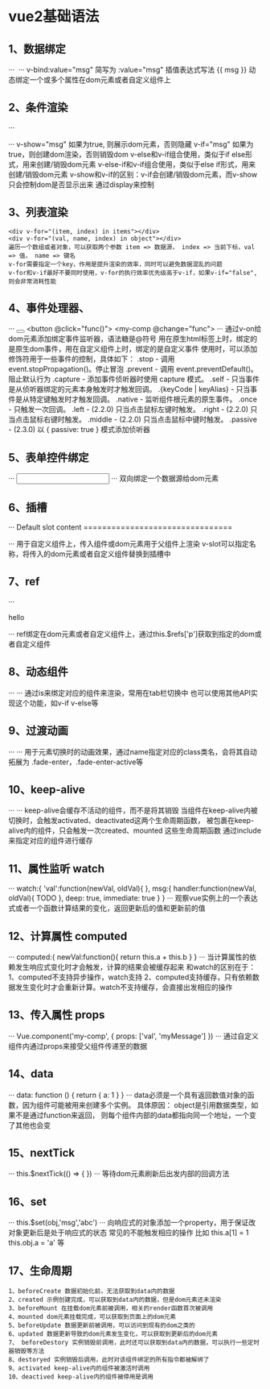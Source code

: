# vue2基础语法

## 1、数据绑定 
···
    <img v-bind:src="imageSrc">
···
    v-bind:value="msg" 简写为 :value="msg" 插值表达式写法 {{ msg }}
    动态绑定一个或多个属性在dom元素或者自定义组件上

## 2、条件渲染 
···
    <div v-show="true"></div>
    <div v-if="true"></div>
    <div v-else-if="true"></div>
    <div v-else></div>
···
    v-show="msg" 如果为true, 则展示dom元素，否则隐藏 
    v-if="msg" 如果为true，则创建dom渲染，否则销毁dom
    v-else和v-if组合使用，类似于if else形式，用来创建/销毁dom元素
    v-else-if和v-if组合使用，类似于else if形式，用来创建/销毁dom元素
    v-show和v-if的区别：v-if会创建/销毁dom元素，而v-show只会控制dom是否显示出来 通过display来控制

## 3、列表渲染
    <div v-for="(item, index) in items"></div>
    <div v-for="(val, name, index) in object"></div>
    遍历一个数组或者对象，可以获取两个参数 item => 数据源， index => 当前下标，val => 值， name => 键名
    v-for需要指定一个key，作用是提升渲染的效率，同时可以避免数据混乱的问题
    v-for和v-if最好不要同时使用，v-for的执行效率优先级高于v-if，如果v-if="false",则会非常消耗性能

## 4、事件处理器、
···
    <button v-on:click="func()"></button>
    <button @click="func()"></button>
    <my-comp @change="func"></my-comp>
···
    通过v-on给dom元素添加绑定事件监听器，语法糖是@符号
    用在原生html标签上时，绑定的是原生dom事件，用在自定义组件上时，绑定的是自定义事件
    使用时，可以添加修饰符用于一些事件的控制，具体如下：
        .stop - 调用 event.stopPropagation()。停止冒泡
        .prevent - 调用 event.preventDefault()。阻止默认行为
        .capture - 添加事件侦听器时使用 capture 模式。
        .self - 只当事件是从侦听器绑定的元素本身触发时才触发回调。
        .{keyCode | keyAlias} - 只当事件是从特定键触发时才触发回调。
        .native - 监听组件根元素的原生事件。
        .once - 只触发一次回调。
        .left - (2.2.0) 只当点击鼠标左键时触发。
        .right - (2.2.0) 只当点击鼠标右键时触发。
        .middle - (2.2.0) 只当点击鼠标中键时触发。
        .passive - (2.3.0) 以 { passive: true } 模式添加侦听器 

## 5、表单控件绑定
···
    <input v-modal="val" type="text" />
···
    双向绑定一个数据源给dom元素

## 6、插槽
···
    <base-layout>
        <template v-slot:header>
            Header content
        </template>
        <span>Default slot content</span>
        <template v-slot:footer>
            Footer content
        </template>
    </base-layout>
    ================================
    <div>
        <slot></slot>
        <slot name="header"></slot>
        <slot name="footer"></slot>
    </div>
···
    用于自定义组件上，传入组件或dom元素用于父组件上渲染
    v-slot可以指定名称，将传入的dom元素或者自定义组件替换到插槽中

## 7、ref
···
    <p ref="p">hello</p>
···
    ref绑定在dom元素或者自定义组件上，通过this.$refs['p']获取到指定的dom或者自定义组件

## 8、动态组件
···
    <component v-bind:is="currentView"></component>
···
    通过is来绑定对应的组件来渲染，常用在tab栏切换中
    也可以使用其他API实现这个功能，如v-if v-else等

## 9、过渡动画
···
    <transition name="fade" mode="out-in" appear>
        <component :is="view"></component>
    </transition>
···
    用于元素切换时的动画效果，通过name指定对应的class类名，会将其自动拓展为 .fade-enter，.fade-enter-active等

## 10、keep-alive
···
    <keep-alive include="a,b">
        <component :is="view"></component>
    </keep-alive>
···
    keep-alive会缓存不活动的组件，而不是将其销毁
    当组件在keep-alive内被切换时，会触发activated、deactivated这两个生命周期函数，
    被包裹在keep-alive内的组件，只会触发一次created、mounted 这些生命周期函数
    通过include来指定对应的组件进行缓存

## 11、属性监听 watch
···
watch:{
    'val':function(newVal, oldVal){
        <!-- TODO -->
    },
    msg:{
        handler:function(newVal, oldVal){
            TODO
        },
        deep: true,
        immediate: true
    }
}
···
    观察vue实例上的一个表达式或者一个函数计算结果的变化，返回更新后的值和更新前的值

## 12、计算属性 computed
···
computed:{
    newVal:function(){
        return this.a + this.b
    }
}
···
    当计算属性的依赖发生响应式变化时才会触发，计算的结果会被缓存起来
    和watch的区别在于：
        1、computed不支持异步操作，watch支持
        2、computed支持缓存，只有依赖数据发生变化时才会重新计算。watch不支持缓存，会直接出发相应的操作

## 13、传入属性 props
···
    Vue.component('my-comp', {
        props: ['val', 'myMessage']
    })
    <my-comp :val="val" :myMessage="[1,2,3]"></my-comp>
···
    通过自定义组件内通过props来接受父组件传递至的数据

## 14、data
···
    data: function () {
        return { a: 1 }
    }
···
    data必须是一个具有返回数值对象的函数，因为组件可能被用来创建多个实例。
    具体原因： object是引用数据类型，如果不是通过function来返回，
    则每个组件内部的data都指向同一个地址，一个变了其他也会变

## 15、nextTick
···
    this.$nextTick(() => {
        <!-- TODO -->
    })
···
    等待dom元素刷新后出发内部的回调方法

## 16、set
···
    this.$set(obj,'msg','abc')
···
    向响应式的对象添加一个property，用于保证改对象更新后是处于响应式的状态
    常见的不能触发相应的操作 比如 this.a[1] = 1  this.obj.a = 'a' 等


## 17、生命周期
    1、beforeCreate 数据初始化前，无法获取到data内的数据
    2、created 示例创建完成，可以获取到data内的数据，但是dom元素还未渲染
    3、beforeMount 在挂载dom元素前被调用，相关的render函数首次被调用
    4、mounted dom元素挂载完成，可以获取到页面上的dom元素
    5、beforeUpdate 数据更新前被调用，可以访问到现有的dom之类的
    6、updated 数据更新导致的dom元素发生变化，可以获取到更新后的dom元素
    7、 beforeDestory 实例销毁前调用，此时还可以获取到data内的数据，可以执行一些定时器销毁等方法
    8、destoryed 实例销毁后调用，此时对该组件绑定的所有指令都被解绑了
    9、activated keep-alive内的组件被激活时调用
    10、deactived keep-alive内的组件被停用是调用